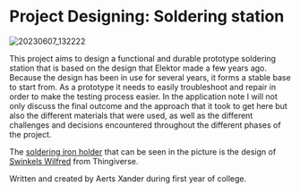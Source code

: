 <h1><b>Project Designing: Soldering station</b></h1>

![20230607_132222](https://github.com/XanderPxl/Soldering_station_2023/assets/114076297/6cb3aa5f-44be-4e85-98cb-544377a2f90d)



This project aims to design a functional and durable
prototype soldering station that is based on the design that Elektor made a few years ago. 
Because the design has been in use for several years, it forms a stable base to start from. As a prototype it
needs to easily troubleshoot and repair in order to make the testing process
easier. In the application note I will not only discuss the final outcome and
the approach that it took to get here but also the different materials that
were used, as well as the different challenges and decisions encountered
throughout the different phases of the project.

The <a href="https://www.thingiverse.com/thing:4142169">soldering iron holder</a> that can be seen in the picture is the design of <a href="https://www.thingiverse.com/theswink/designs">Swinkels Wilfred</a> from Thingiverse.


Written and created by Aerts Xander during first year of college.
